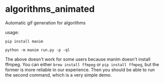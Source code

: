 # algorithms_animated

Automatic gif generation for algorithms

usage:

`pip install manim`

`python -m manim run.py -p -ql`

The above doesn't work for some users because manim doesn't install ffmpeg. You can either `brew install ffmpeg` or `pip install ffmpeg`, but the former is more reliable in our experience. Then you should be able to run the second command, which is a very simple demo.
